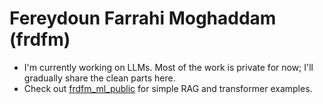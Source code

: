 # Fereydoun Farrahi Moghaddam (frdfm)

- I'm currently working on LLMs. Most of the work is private for now; I'll gradually share the clean parts here.
- Check out [frdfm_ml_public](https://github.com/frdfm/frdfm_ml_public) for simple RAG and transformer examples.

<!--
## Hi there 👋

**frdfm/frdfm** is a ✨ _special_ ✨ repository because its `README.md` (this file) appears on your GitHub profile.

Here are some ideas to get you started:

- 🔭 I’m currently working on ...
- 🌱 I’m currently learning ...
- 👯 I’m looking to collaborate on ...
- 🤔 I’m looking for help with ...
- 💬 Ask me about ...
- 📫 How to reach me: ...
- 😄 Pronouns: ...
- ⚡ Fun fact: ...
-->
